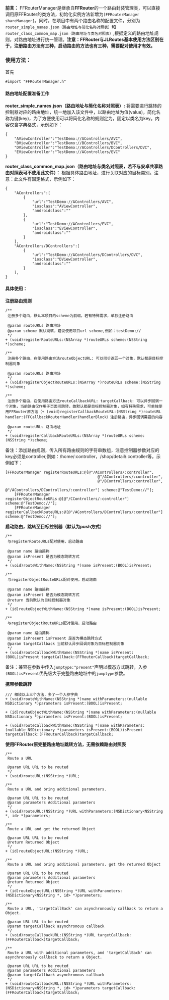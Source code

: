 **前言：** FFRouterManager是继承自**FFRouter**的一个路由封装管理类，可以直接调用原FFRouter的类方法，初始化实例方法新增为```[FFRouterManager shareManager]```。同时，在项目中有两个路由名称的配置文件，分别为```router_simple_names.json（路由地址与简化名称对照表）```和```router_class_common_map.json（路由地址与类名对照表）```,根据定义的路由地址规则，对路由地址进行统一管理。**注意：FFRouter与JLRoutes基本使用方法区别在于，注册路由方法有三种，启动路由的方法也有三种，需要配对使用才有效。**

### 使用方法：

首先 

```#import "FFRouterManager.h"```

#### 路由地址配置准备工作

**router_simple_names.json（路由地址与简化名称对照表）:** 将需要进行跳转的控制器对应的路由地址，统一地加入该文件中，以路由地址为值(value)，简化名称为键(key)，为了方便使用可以将简化名称的规则定为，固定以类名为key。内容仅含字典格式，示例如下：
```
{
    "AViewController":"TestDemo://AControllers/AVC",
    "BViewController":"TestDemo://BControllers/BVC",
    "DViewController":"TestDemo://AControllers/DControllers/DVC",
    "EViewController":"TestDemo://AControllers/EVC"
}

```


**router_class_common_map.json（路由地址与类名对照表，若不与安卓共享路由对照表可不使用此文件）：** 根据具体路由地址，进行关联对应的目标类别。注意：此文件有固定格式，示例如下：
```
{
    "AControllers":[
        {
            "url":"TestDemo://AControllers/AVC",
            "iosclass":"AViewController",
            "androidclass":""
        },
        {
            "url":"TestDemo://AControllers/EVC",
            "iosclass":"EViewController",
            "androidclass":""
        }
    ],
    "AControllers/DControllers":[
        {
            "url":"TestDemo://AControllers/DControllers/DVC",
            "iosclass":"DViewController",
            "androidclass":""
        }
    ],
}
```


#### 具体使用：

**注册路由规则**

```
/**
 注册多个路由，默认本项目的scheme为前缀，若有特殊需求，单独注册路由
 
 @param routeURLs 路由地址
 @param scheme 默认跳转，建议使用项目url scheme,例如：testDemo://
 */
+ (void)registerRouteURLs:(NSArray *)routeURLs scheme:(NSString *)scheme;

/**
 注册多个路由，在使用路由方法routeObjectURL: 可以同步返回一个对象，默认都是目标控制器对象

 @param routeURLs 路由地址
 */
+ (void)registerObjectRouteURLs:(NSArray *)routeURLs scheme:(NSString *)scheme;

/**
 注册多个路由，在使用路由方法routeCallbackURL: targetCallback: 可以异步回调一个对象，当前路由仅作用于页面间跳转，故默认都是目标控制器对象，如有特殊需求，可单独使用FFRouter原方法（+ (void)registerCallbackRouteURL:(NSString *)routeURL handler:(FFCallbackRouterHandler)handlerBlock）注册路由，异步回调需要的内容

 @param routeURLs 路由地址
 */
+ (void)registerCallbackRouteURLs:(NSArray *)routeURLs scheme:(NSString *)scheme;
```

备注：添加路由规则，传入所有路由规则的字符串数组，注意控制器参数对应的key必须是controller,例如：/home/:controller，/shop/detail/:controller等，示例如下：
```
[FFRouterManager registerRouteURLs:@[@"/AControllers/:controller",
                                         @"/AControllers/:controller",
                                         @"/BControllers/:controller",
                                         @"/AControllers/DControllers/:controller"] scheme:@"TestDemo://"];
    [FFRouterManager registerObjectRouteURLs:@[@"/CControllers/:controller"] scheme:@"TestDemo://"];
    [FFRouterManager registerCallbackRouteURLs:@[@"/AControllers/DControllers/:controller"] scheme:@"TestDemo://"];
```


**启动路由，跳转至目标控制器（默认为push方式）**
```
/**
 与registerRouteURLs配对使用，启动路由

 @param name 路由简称
 @param isPresent 是否为模态跳转方式
 */
+ (void)routeWithName:(NSString *)name isPresent:(BOOL)isPresent;

/**
 与registerObjectRouteURLs配对使用，启动路由

 @param name 路由简称
 @param isPresent 是否为模态跳转方式
 @return 当前默认为目标控制器对象
 */
+ (id)routeObjectWithName:(NSString *)name isPresent:(BOOL)isPresent;

/**
 与registerObjectRouteURLs配对使用，启动路由

 @param name 路由简称
 @param isPresent isPresent 是否为模态跳转方式
 @param targetCallback 当前默认异步回调对象为目标控制器对象
 */
+ (void)routeCallbackWithName:(NSString *)name isPresent:(BOOL)isPresent targetCallback:(FFRouterCallback)targetCallback;
```
备注：兼容在参数中传入```jumptype:"present"```声明以模态方式跳转，入参```(BOOL)isPresent```优先级大于完整路由地址中的```jumptype```参数。

**携带参数跳转**
```
/// 相较以上三个方法，多了一个入参字典
+ (void)routeWithName:(NSString *)name withParameters:(nullable NSDictionary *)parameters isPresent:(BOOL)isPresent;

+ (id)routeObjectWithName:(NSString *)name withParameters:(nullable NSDictionary *)parameters isPresent:(BOOL)isPresent;

+ (void)routeCallbackWithName:(NSString *)name withParameters:(nullable NSDictionary *)parameters isPresent:(BOOL)isPresent targetCallback:(FFRouterCallback)targetCallback;
```

**使用FFRouter原完整路由地址跳转方法，无需依赖路由对照表**
```
/**
 Route a URL
 
 @param URL URL to be routed
 */
+ (void)routeURL:(NSString *)URL;

/**
 Route a URL and bring additional parameters.
 
 @param URL URL to be routed
 @param parameters Additional parameters
 */
+ (void)routeURL:(NSString *)URL withParameters:(NSDictionary<NSString *, id> *)parameters;

/**
 Route a URL and get the returned Object
 
 @param URL URL to be routed
 @return Returned Object
 */
+ (id)routeObjectURL:(NSString *)URL;

/**
 Route a URL and bring additional parameters. get the returned Object
 
 @param URL URL to be routed
 @param parameters Additional parameters
 @return Returned Object
 */
+ (id)routeObjectURL:(NSString *)URL withParameters:(NSDictionary<NSString *, id> *)parameters;

/**
 Route a URL, 'targetCallBack' can asynchronously callback to return a Object.
 
 @param URL URL to be routed
 @param targetCallback asynchronous callback
 */
+ (void)routeCallbackURL:(NSString *)URL targetCallback:(FFRouterCallback)targetCallback;

/**
 Route a URL with additional parameters, and 'targetCallBack' can asynchronously callback to return a Object.
 
 @param URL URL to be routed
 @param parameters Additional parameters
 @param targetCallback asynchronous callback
 */
+ (void)routeCallbackURL:(NSString *)URL withParameters:(NSDictionary<NSString *, id> *)parameters targetCallback:(FFRouterCallback)targetCallback;
```
